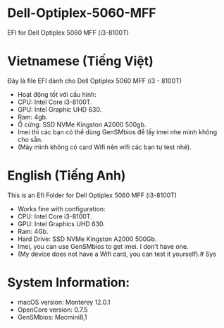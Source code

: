 # Dell-Optiplex-5060-MFF
EFI for Dell Optiplex 5060 MFF (i3-8100T)
# Vietnamese (Tiếng Việt)
Đây là file EFI dành cho Dell Optiplex 5060 MFF (i3 - 8100T)
- Hoạt động tốt với cấu hình:
- CPU: Intel Core i3-8100T.
- GPU: Intel Graphic UHD 630.
- Ram: 4gb.
- Ổ cứng: SSD NVMe Kingston A2000 500gb.
- Imei thì các bạn có thể dùng GenSMbios để lấy imei nhe mình không cho sẵn.
- (Máy mình không có card Wifi nên wifi các bạn tự test nhé).
# English (Tiếng Anh)
This is an Efi Folder for Dell Optiplex 5060 MFF (i3-8100T)
- Works fine with configuration:
- CPU: Intel Core i3-8100T.
- GPU: Intel Graphics UHD 630.
- Ram: 4Gb.
- Hard Drive: SSD NVMe Kingston A2000 500Gb.
- Imei, you can use GenSMbios to get imei. I don't have one.
- (My device does not have a Wifi card, you can test it yourself).# Sys
 # System Information:
- macOS version: Monterey 12.0.1
- OpenCore version: 0.7.5
- GenSMbios: Macmini8,1
